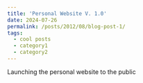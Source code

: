 ```yaml
---
title: 'Personal Website V. 1.0'
date: 2024-07-26
permalink: /posts/2012/08/blog-post-1/
tags:
  - cool posts
  - category1
  - category2
---
```


Launching the personal website to the public